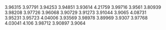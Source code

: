 3.96315
3.97791
3.94253
3.94851
3.93614
4.21759
3.99716
3.9561
3.80939
3.98208
3.97726
3.96068
3.90729
3.91273
3.91044
3.9065
4.08731
3.95231
3.95723
4.04006
3.93569
3.98978
3.89969
3.9307
3.97768
4.03041
4.106
3.98712
3.90897
3.9064
